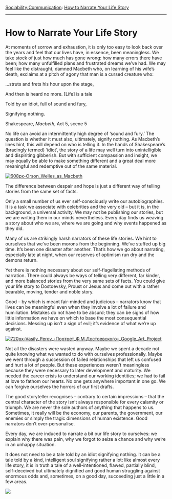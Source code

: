 [Sociability:](https://www.theschooloflife.com/thebookoflife/category/sociability/)[Communication](https://www.theschooloflife.com/thebookoflife/category/sociability/communication/): [How to Narrate Your Life Story](https://www.theschooloflife.com/thebookoflife/how-to-narrate-your-life-story/)

* * *

# How to Narrate Your Life Story

At moments of sorrow and exhaustion, it is only too easy to look back over the years and feel that our lives have, in essence, been meaningless. We take stock of just how much has gone wrong: how many errors there have been; how many unfulfilled plans and frustrated dreams we’ve had. We may feel like the distraught, damned Macbeth who, on learning of his wife’s death, exclaims at a pitch of agony that man is a cursed creature who:

…struts and frets his hour upon the stage,

And then is heard no more. [Life] is a tale

Told by an idiot, full of sound and fury,

Signifying nothing.

Shakespeare, _Macbeth_, Act 5, scene 5

No life can avoid an intermittently high degree of ‘sound and fury.’ The question is whether it must also, ultimately, signify nothing. As Macbeth’s lines hint, this will depend on who is telling it. In the hands of Shakespeare’s (bracingly termed) ‘idiot’, the story of a life may well turn into unintelligible and dispiriting gibberish. But with sufficient compassion and insight, we may equally be able to make something different and a great deal more meaningful and redemptive out of the same material.

[![608px-Orson_Welles_as_Macbeth](https://www.theschooloflife.com/thebookoflife/wp-content/uploads/2017/03/608px-Orson_Welles_as_Macbeth.jpg)](http://www.thebookoflife.org/wp-content/uploads/2017/03/608px-Orson_Welles_as_Macbeth.jpg)

The difference between despair and hope is just a different way of telling stories from the same set of facts.

Only a small number of us ever self-consciously write our autobiographies. It is a task we associate with celebrities and the very old – but it is, in the background, a universal activity. We may not be publishing our stories, but we are writing them in our minds nevertheless. Every day finds us weaving a story about who we are, where we are going and why events happened as they did.

Many of us are strikingly harsh narrators of these life stories. We hint to ourselves that we’ve been morons from the beginning. We’ve stuffed up big time. It’s been one disaster after another. That’s how we go about narrating, especially late at night, when our reserves of optimism run dry and the demons return.

Yet there is nothing necessary about our self-flagellating methods of narration. There could always be ways of telling very different, far kinder, and more balanced stories from the very same sets of facts. You could give your life story to Dostoevsky, Proust or Jesus and come out with a rather bearable, moving, tender and noble story.

Good – by which is meant fair-minded and judicious – narrators know that lives can be meaningful even when they involve a lot of failure and humiliation. Mistakes do not have to be absurd; they can be signs of how little information we have on which to base the most consequential decisions. Messing up isn’t a sign of evil; it’s evidence of what we’re up against.

[![720px-Vasily_Perov_-_Портрет_Ф.М.Достоевского_-_Google_Art_Project](https://www.theschooloflife.com/thebookoflife/wp-content/uploads/2017/03/720px-Vasily_Perov_-_%D0%9F%D0%BE%D1%80%D1%82%D1%80%D0%B5%D1%82_%D0%A4.%D0%9C.%D0%94%D0%BE%D1%81%D1%82%D0%BE%D0%B5%D0%B2%D1%81%D0%BA%D0%BE%D0%B3%D0%BE_-_Google_Art_Project.jpg)](http://www.thebookoflife.org/wp-content/uploads/2017/03/720px-Vasily_Perov_-_%D0%9F%D0%BE%D1%80%D1%82%D1%80%D0%B5%D1%82_%D0%A4.%D0%9C.%D0%94%D0%BE%D1%81%D1%82%D0%BE%D0%B5%D0%B2%D1%81%D0%BA%D0%BE%D0%B3%D0%BE_-_Google_Art_Project.jpg)

Not all the disasters were wasted anyway. Maybe we spent a decade not quite knowing what we wanted to do with ourselves professionally. Maybe we went through a succession of failed relationships that left us confused and hurt a lot of people. But these experiences weren’t meaningless because they were necessary to later development and maturity. We needed the career crisis to understand our working identities; we had to fail at love to fathom our hearts. No one gets anywhere important in one go. We can forgive ourselves the horrors of our first drafts.

The good storyteller recognises – contrary to certain impressions – that the central character of the story isn’t always responsible for every calamity or triumph. We are never the sole authors of anything that happens to us. Sometimes, it really will be the economy, our parents, the government, our enemies or simply the tragic dimensions of human existence. Good narrators don’t over-personalise.

Every day, we are induced to narrate a bit our life story to ourselves: we explain why there was pain, why we forgot to seize a chance and why we’re in an unhappy situation.

It does not need to be a tale told by an idiot signifying nothing. It can be a tale told by a kind, intelligent soul signifying rather a lot: like almost every life story, it is in truth a tale of a well-intentioned, flawed, partially blind, self-deceived but ultimately dignified and good human struggling against enormous odds and, sometimes, on a good day, succeeding just a little in a few areas.

[![](https://img.youtube.com/vi/Brpk26Oq4aE/0.jpg)](https://www.youtube.com/embed/Brpk26Oq4aE?ecver=2 '')
